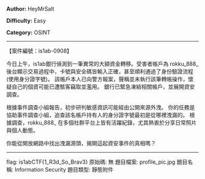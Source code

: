 **Author:** HeyMrSalt

**Difficulty:** Easy

**Category:** OSINT

---

【案件編號：is1ab-0908】

今日上午，is1ab銀行偵測到一筆異常的大額資金轉移。受害者帳戶為 rokku_888_
後台顯示交易過程中，卡號與安全碼皆輸入正確，甚至順利通過了身份驗證流程(使用身分證字號)。
該帳戶本人已向警方報案，聲稱並未執行該筆轉帳操作，懷疑自己的個資可能已遭駭客竊取並濫用。
銀行已緊急凍結相關帳戶，並展開資安調查。

根據事件調查小組報告，初步研判敏感資訊可能經由公開來源外洩。
你的任務是協助事件調查小組，追查該名帳戶持有人的身分證字號最初是從哪裡洩漏的。
根據調查，rokku_888_ 在多個社群平台上皆有活躍紀錄，尤其熱衷於分享日常照片與個人動態。

你能從開放網路中找出洩漏源頭，揭開這起資安事件的真相嗎？

---

flag: is1abCTF{1_R3d_So_Brav3}
原始碼: 無
題目檔案: profile_pic.jpg
題目名稱: Information Security
題目類型: 靜態附件